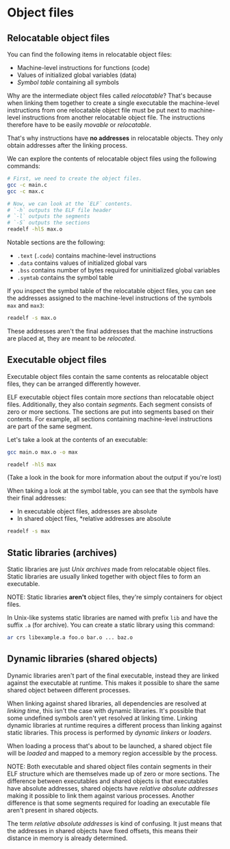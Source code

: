 # Object files

## Relocatable object files

You can find the following items in relocatable
object files:

* Machine-level instructions for functions (code)
* Values of initialized global variables (data)
* *Symbol table* containing all symbols

Why are the intermediate object files called
*relocatable*? That's because when linking them
together to create a single executable the
machine-level instructions from one relocatable
object file must be put next to machine-level
instructions from another relocatable object file.
The instructions therefore have to be easily
*movable* or *relocatable*.

That's why instructions have **no addresses** in
relocatable objects. They only obtain addresses
after the linking process.

We can explore the contents of relocatable object
files using the following commands:

```sh
# First, we need to create the object files.
gcc -c main.c
gcc -c max.c
```

```sh
# Now, we can look at the `ELF` contents.
# `-h` outputs the ELF file header
# `-l` outputs the segments
# `-S` outputs the sections
readelf -hlS max.o
```

Notable sections are the following:

* `.text` (`.code`) contains machine-level instructions
* `.data` contains values of initialized global vars
* `.bss` contains number of bytes required for
  uninitialized global variables
* `.symtab` contains the symbol table

If you inspect the symbol table of the relocatable
object files, you can see the addresses assigned to
the machine-level instructions of the symbols `max`
and `max3`:

```sh
readelf -s max.o
```

These addresses aren't the final addresses that the
machine instructions are placed at, they are meant
to be *relocated*.

## Executable object files

Executable object files contain the same contents
as relocatable object files, they can be arranged
differently however.

ELF executable object files contain more *sections*
than relocatable object files. Additionally, they
also contain *segments*. Each segment consists of
zero or more sections. The sections are put into
segments based on their contents. For example,
all sections containing machine-level instructions
are part of the same segment.

Let's take a look at the contents of an executable:

```sh
gcc main.o max.o -o max
```

```sh
readelf -hlS max
```

(Take a look in the book for more information about
the output if you're lost)

When taking a look at the symbol table, you can see
that the symbols have their final addresses:

* In executable object files, addresses are absolute
* In shared object files, *relative addresses are
  absolute

```sh
readelf -s max
```

## Static libraries (archives)

Static libraries are just *Unix archives* made from
relocatable object files. Static libraries are usually
linked together with object files to form an executable.

NOTE: Static libraries **aren't** object files, they're
simply containers for object files.

In Unix-like systems static libraries are named with
prefix `lib` and have the suffix `.a` (for archive).
You can create a static library using this command:

```sh
ar crs libexample.a foo.o bar.o ... baz.o
```

## Dynamic libraries (shared objects)

Dynamic libraries aren't part of the final executable,
instead they are linked against the executable at runtime.
This makes it possible to share the same shared object
between different processes.

When linking against shared libraries, all dependencies
are resolved at *linking time*, this isn't the case with
dynamic libraries. It's possible that some undefined symbols
aren't yet resolved at linking time. Linking dynamic
libraries at runtime requires a different process than
linking against static libraries. This process is performed
by *dynamic linkers* or *loaders*.

When loading a process that's about to be launched, a
shared object file will be *loaded* and mapped to a memory
region accessible by the process.

NOTE: Both executable and shared object files contain
segments in their ELF structure which are themselves made
up of zero or more sections. The difference between
executables and shared objects is that executables have
absolute addresses, shared objects have *relative absolute
addresses* making it possible to link them against various
processes. Another difference is that some segments required
for loading an executable file aren't present in shared
objects.

The term *relative absolute addresses* is kind of confusing.
It just means that the addresses in shared objects have fixed
offsets, this means their distance in memory is already
determined.
